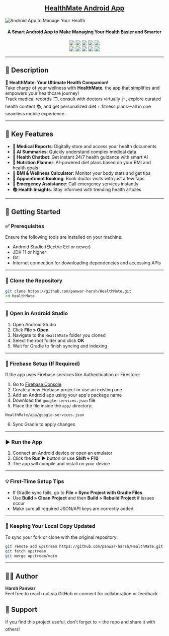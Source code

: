 
<h2 align="center"><u>HealthMate Android App</u></h2>

![Android App to Manage Your Health](https://encrypted-tbn0.gstatic.com/images?q=tbn:ANd9GcRTDX0PowhxdQu8dfB_YgtUqDK6lFV2YveobQ&s)
<h4 align="center">A Smart Android App to Make Managing Your Health Easier and Smarter</h4>

<p align="center">
    <img src="https://img.shields.io/github/stars/panwar-harsh/HealthMate?style=for-the-badge&color=orange">
    <img src="https://img.shields.io/github/forks/panwar-harsh/HealthMate?style=for-the-badge&color=purple">
    <img src="https://img.shields.io/github/license/panwar-harsh/HealthMate?style=for-the-badge&color=blue">
    <img src="https://img.shields.io/github/issues/panwar-harsh/HealthMate?style=for-the-badge&color=red">
    <img src="https://img.shields.io/github/contributors/panwar-harsh/HealthMate?style=for-the-badge&color=cyan">
<br>
    <img src="https://img.shields.io/badge/Author-Harsh%20Panwar-magenta?style=flat-square">
    <img src="https://img.shields.io/badge/Open%20Source-No-orange?style=flat-square">
    <img src="https://img.shields.io/badge/Maintained-Yes-cyan?style=flat-square">
    <img src="https://img.shields.io/badge/Made%20In-India-green?style=flat-square">
    <img src="https://img.shields.io/badge/Written%20In-Kotlin,%20XML-blue?style=flat-square">
</p>

---

## 📝 Description

🌟 **HealthMate: Your Ultimate Health Companion!**  
Take charge of your wellness with **HealthMate**, the app that simplifies and empowers your healthcare journey!  
Track medical records 🗂️, consult with doctors virtually 🩺, explore curated health content 📚, and get personalized diet + fitness plans—all in one seamless mobile experience.

---

## 🔑 Key Features

- **📁 Medical Reports**: Digitally store and access your health documents
- **📄 AI Summaries**: Quickly understand complex medical data
- **🧠 Health Chatbot**: Get instant 24/7 health guidance with smart AI
- **🥗 Nutrition Planner**: AI-powered diet plans based on your BMI and health goals
- **📏 BMI & Wellness Calculator**: Monitor your body stats and get tips
- **📅 Appointment Booking**: Book doctor visits with just a few taps
- **🚨 Emergency Assistance**: Call emergency services instantly
- **📚 Health Insights**: Stay informed with trending health articles

---

## 🚀 Getting Started

### ✅ Prerequisites

Ensure the following tools are installed on your machine:

- Android Studio (Electric Eel or newer)
- JDK 11 or higher
- Git
- Internet connection for downloading dependencies and accessing APIs

---

### 📁 Clone the Repository

```bash
git clone https://github.com/panwar-harsh/HealthMate.git
cd HealthMate
```

---

### 📂 Open in Android Studio

1. Open Android Studio
2. Click **File > Open**
3. Navigate to the `HealthMate` folder you cloned
4. Select the root folder and click **OK**
5. Wait for Gradle to finish syncing and indexing

---

### 🔧 Firebase Setup (If Required)

If the app uses Firebase services like Authentication or Firestore:

1. Go to [Firebase Console](https://console.firebase.google.com/)
2. Create a new Firebase project or use an existing one
3. Add an Android app using your app's package name
4. Download the `google-services.json` file
5. Place the file inside the `app/` directory:

```
HealthMate/app/google-services.json
```

6. Sync Gradle to apply changes

---

### ▶️ Run the App

1. Connect an Android device or open an emulator
2. Click the **Run ▶️** button or use **Shift + F10**
3. The app will compile and install on your device

---

### 💡 First-Time Setup Tips

- If Gradle sync fails, go to **File > Sync Project with Gradle Files**
- Use **Build > Clean Project** and then **Build > Rebuild Project** if issues occur
- Make sure all required JSON/API keys are correctly added

---

### 🔁 Keeping Your Local Copy Updated

To sync your fork or clone with the original repository:

```bash
git remote add upstream https://github.com/panwar-harsh/HealthMate.git
git fetch upstream
git merge upstream/main
```

---

## 👨‍💻 Author

**Harsh Panwar**  
Feel free to reach out via GitHub or connect for collaboration or feedback.


## 🙌 Support

If you find this project useful, don't forget to ⭐ the repo and share it with others!

